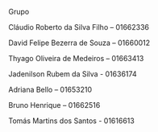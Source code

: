 Grupo

Cláudio Roberto da Silva Filho – 01662336

David Felipe Bezerra de Souza – 01660012

Thyago Oliveira de Medeiros – 01663413

Jadenilson Rubem da Silva - 01636174

Adriana Bello – 01653210

Bruno Henrique – 01662516

Tomás Martins dos Santos - 01616613
